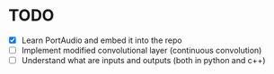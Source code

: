 # TODO

- [x] Learn PortAudio and embed it into the repo
- [ ] Implement modified convolutional layer (continuous convolution)
- [ ] Understand what are inputs and outputs (both in python and c++)
